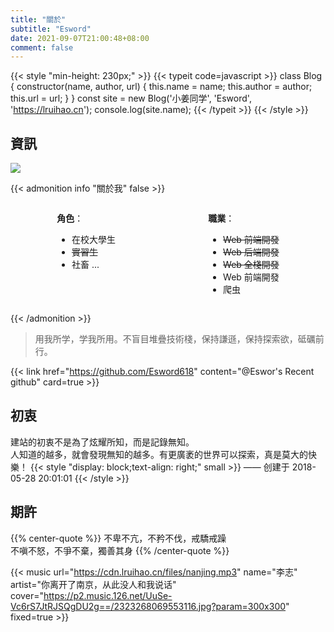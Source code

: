 ```yaml
---
title: "關於"
subtitle: "Esword"
date: 2021-09-07T21:00:48+08:00
comment: false
---
```


{{< style "min-height: 230px;" >}}
{{< typeit code=javascript >}}
class Blog {
  constructor(name, author, url) {
    this.name = name;
    this.author = author;
    this.url = url;
  }
}
const site = new Blog('小姜同学', 'Esword', 'https://lruihao.cn');
console.log(site.name);
{{< /typeit >}}
{{< /style >}}

## 資訊

[<img src="https://img.shields.io/github/followers/Lruihao.svg?style=social&label=Followers">](https://github.com/Lruihao)

{{< admonition info "關於我" false >}}

<div style="display:flex;justify-content:space-around;">
<span>

**角色**：
  - 在校大學生
  - ~~實習生~~
  - 社畜 ...  

</span>
<span>

**職業**：
  - ~~Web 前端開發~~
  - ~~Web 后端開發~~
  - ~~Web 全棧開發~~
  - Web 前端開發
  - 爬虫

</span>
</div>

{{< /admonition >}}

> 用我所学，学我所用。不盲目堆疊技術棧，保持謙遜，保持探索欲，砥礪前行。

{{< link href="https://github.com/Esword618" content="@Eswor's Recent github" card=true >}}

## 初衷

建站的初衷不是為了炫耀所知，而是記錄無知。  
人知道的越多，就會發現無知的越多。有更廣袤的世界可以探索，真是莫大的快樂！
{{< style "display: block;text-align: right;" small >}}
  —— 创建于 2018-05-28 20:01:01
{{< /style >}}

## 期許

{{% center-quote %}}
不卑不亢，不矜不伐，戒驕戒躁  
不嗔不怒，不爭不棄，獨善其身
{{% /center-quote %}}

[//]: # (## 訂閱)

[//]: # ()
[//]: # (- [RSS]&#40;http://lruihao.cn/index.xml&#41;)

[//]: # (- [GitHub]&#40;https://github.com/Lruihao/hugo-blog&#41;)

[//]: # (- [![云+社区]&#40;https://imgcache.qq.com/open_proj/proj_qcloud_v2/community-pc/build/base/images/c-nav-logo-icon-white.svg&#41;]&#40;https://cloud.tencent.com/developer/column/94521&#41;)

{{< music url="https://cdn.lruihao.cn/files/nanjing.mp3" name="李志" artist="你离开了南京，从此没人和我说话" cover="https://p2.music.126.net/UuSe-Vc6rS7JtRJSQgDU2g==/2323268069553116.jpg?param=300x300" fixed=true >}}
